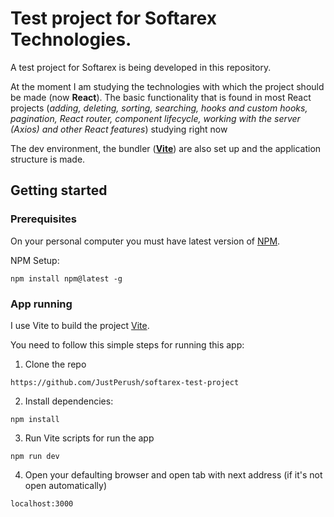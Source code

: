 # Test project for Softarex Technologies.


A test project for Softarex is being developed in this repository. 

At the moment 
I am studying the technologies with which the project should be made (now **React**).
The basic functionality that is found in most React projects (*adding, deleting, 
sorting, searching, hooks and custom hooks, pagination, React router, component lifecycle, 
working with the server (Axios) and other React features*) studying right now

The dev environment, the bundler (**[Vite](https://vitejs.dev/guide/)**) are also set up and the application 
structure is made. 

## Getting started

### Prerequisites

On your personal computer you must have latest version of [NPM](https://www.npmjs.com/).

NPM Setup:
```
npm install npm@latest -g
```

### App running

I use Vite to build the project [Vite](https://vitejs.dev/guide/).

You need to follow this simple steps for running this app:

1. Clone the repo
 
```
https://github.com/JustPerush/softarex-test-project
```

2. Install dependencies:

```
npm install
```

3. Run Vite scripts for run the app

``` 
npm run dev
```

4. Open your defaulting browser and open tab with next address (if it's not open automatically)

```
localhost:3000
```

